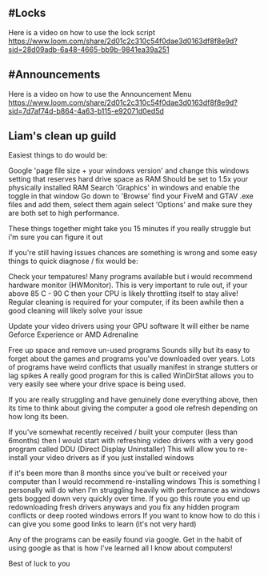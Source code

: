 
## #Locks 
Here is a video on how to use the lock script
https://www.loom.com/share/2d01c2c310c54f0dae3d0163df8f8e9d?sid=28d09adb-6a48-4665-bb9b-9841ea39a251

## #Announcements
Here is a video on how to use the Announcement Menu
https://www.loom.com/share/2d01c2c310c54f0dae3d0163df8f8e9d?sid=7d7af74d-b864-4a63-b115-e92071d0ed5d


## Liam's clean up guild

Easiest things to do would be:

Google 'page file size + your windows version' and change this windows setting that reserves hard drive space as RAM
Should be set to 1.5x your physically installed RAM
Search 'Graphics' in windows and enable the toggle in that window
Go down to 'Browse' find your FiveM and GTAV .exe files and add them, select them again select 'Options' and make sure they are both set to high performance.

These things together might take you 15 minutes if you really struggle but i'm sure you can figure it out

If you're still having issues chances are something is wrong and some easy things to quick diagnose / fix would be:

Check your tempatures! Many programs available but i would recommend hardware monitor (HWMonitor). This is very important to rule out, if your above 85 C - 90 C then your CPU is likely throttling itself to stay alive! Regular cleaning is required for your computer, if its been awhile then a good cleaning will likely solve your issue

Update your video drivers using your GPU software 
It will either be name Geforce Experience or AMD Adrenaline

Free up space and remove un-used programs
Sounds silly but its easy to forget about the games and programs you've downloaded over years. Lots of programs have weird conflicts that usually manifest in strange stutters or lag spikes
A really good program for this is called WinDirStat allows you to very easily see where your drive space is being used.


If you are really struggling and have genuinely done everything above, then its time to think about giving the computer a good ole refresh depending on how long its been.

If you've somewhat recently received / built your computer (less than 6months) then I would start with refreshing video drivers with a very good program called DDU (Direct Display Uninstaller)
This will allow you to re-install your video drivers as if you just installed windows

if it's been more than 8 months since you've built or received your computer than I would recommend re-installing windows This is something I personally will do when I'm struggling heavily with performance as windows gets bogged down very quickly over time. If you go this route you end up redownloading fresh drivers anyways and you fix any hidden program conflicts or deep rooted windows errors If you want to know how to do this i can give you some good links to learn (it's not very hard)

Any of the programs can be easily found via google. Get in the habit of using google as that is how I've learned all I know about computers!

Best of luck to you